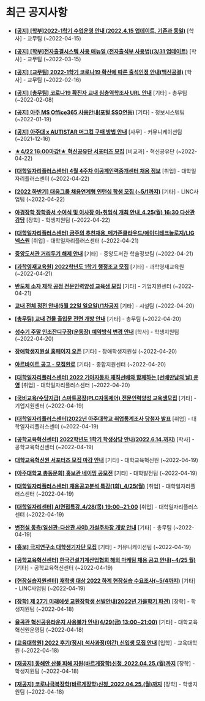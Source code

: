 # 최근 공지사항

* **[[공지] [학부]2022-1학기 수업운영 안내 (2022.4.15 업데이트, 기존과 동일)](http://ajou.ac.kr/kr/ajou/notice.do?mode=view&amp;articleNo=196532&amp;article.offset=0&amp;articleLimit=30)**
 [학사] - 교무팀 (~2022-04-15)

* **[[공지] [학부]전자출결시스템 사용 매뉴얼 (전자출석부 사용법)(3/31 업데이트)](http://ajou.ac.kr/kr/ajou/notice.do?mode=view&amp;articleNo=192571&amp;article.offset=0&amp;articleLimit=30)**
 [학사] - 교무팀 (~2022-03-15)

* **[[공지] [교무팀] 2022-1학기 코로나19 확산에 따른 출석인정 안내(백신공결)](http://ajou.ac.kr/kr/ajou/notice.do?mode=view&amp;articleNo=180913&amp;article.offset=0&amp;articleLimit=30)**
 [학사] - 교무팀 (~2022-02-16)

* **[[공지] [총무팀] 코로나19 확진자 교내 심층역학조사 URL 안내](http://ajou.ac.kr/kr/ajou/notice.do?mode=view&amp;articleNo=180493&amp;article.offset=0&amp;articleLimit=30)**
 [기타] - 총무팀 (~2022-02-08)

* **[[공지] 아주 MS Office365 사용안내(포털 SSO연동)](http://ajou.ac.kr/kr/ajou/notice.do?mode=view&amp;articleNo=179802&amp;article.offset=0&amp;articleLimit=30)**
 [기타] - 정보시스템팀 (~2022-01-19)

* **[[공지] 아주대 x AUTISTAR 머그컵 구매 방법 안내](http://ajou.ac.kr/kr/ajou/notice.do?mode=view&amp;articleNo=147976&amp;article.offset=0&amp;articleLimit=30)**
 [사무] - 커뮤니케이션팀 (~2021-12-16)

* **[★4/22 16:00마감!★ 혁신공유단 서포터즈 모집](http://ajou.ac.kr/kr/ajou/notice.do?mode=view&amp;articleNo=196822&amp;article.offset=0&amp;articleLimit=30)**
 [비교과] - 혁신공유단 (~2022-04-22)

* **[[대학일자리플러스센터] 4월 4주차 이공계인력중개센터 채용 정보](http://ajou.ac.kr/kr/ajou/notice.do?mode=view&amp;articleNo=196807&amp;article.offset=0&amp;articleLimit=30)**
 [취업] - 대학일자리플러스센터 (~2022-04-22)

* **[[2022 하반기] 대웅그룹 채용연계형 인턴십 학생 모집 (~5/1까지)](http://ajou.ac.kr/kr/ajou/notice.do?mode=view&amp;articleNo=196805&amp;article.offset=0&amp;articleLimit=30)**
 [기타] - LINC사업팀 (~2022-04-22)

* **[아경장학 장학증서 수여식 및 이사장 이•취임식 개최 안내_4.25(월) 16:30 다산관강당](http://ajou.ac.kr/kr/ajou/notice.do?mode=view&amp;articleNo=196804&amp;article.offset=0&amp;articleLimit=30)**
 [장학] - 학생지원팀 (~2022-04-22)

* **[[대학일자리플러스센터] 금주의 추천채용_메가존클라우드/에이디테크놀로지/LIG넥스원](http://ajou.ac.kr/kr/ajou/notice.do?mode=view&amp;articleNo=196792&amp;article.offset=0&amp;articleLimit=30)**
 [취업] - 대학일자리플러스센터 (~2022-04-21)

* **[중앙도서관 거리두기 해제 안내](http://ajou.ac.kr/kr/ajou/notice.do?mode=view&amp;articleNo=196787&amp;article.offset=0&amp;articleLimit=30)**
 [기타] - 중앙도서관 학술정보팀 (~2022-04-21)

* **[[과학영재교육원] 2022학년도 1학기 행정조교 모집](http://ajou.ac.kr/kr/ajou/notice.do?mode=view&amp;articleNo=196755&amp;article.offset=0&amp;articleLimit=30)**
 [기타] - 과학영재교육원 (~2022-04-21)

* **[반도체 소자 제작 공정 전문인력양성 교육생 모집](http://ajou.ac.kr/kr/ajou/notice.do?mode=view&amp;articleNo=196750&amp;article.offset=0&amp;articleLimit=30)**
 [기타] - 기업지원센터 (~2022-04-21)

* **[교내 전체 정전 안내(5월 22일 일요일)/1차공지](http://ajou.ac.kr/kr/ajou/notice.do?mode=view&amp;articleNo=196737&amp;article.offset=0&amp;articleLimit=30)**
 [기타] - 시설팀 (~2022-04-20)

* **[[총무팀] 교내 건물 출입문 전면 개방 안내](http://ajou.ac.kr/kr/ajou/notice.do?mode=view&amp;articleNo=196721&amp;article.offset=0&amp;articleLimit=30)**
 [기타] - 총무팀 (~2022-04-20)

* **[성수기 주말 인조잔디구장(운동장) 예약방식 변경 안내](http://ajou.ac.kr/kr/ajou/notice.do?mode=view&amp;articleNo=196718&amp;article.offset=0&amp;articleLimit=30)**
 [학사] - 학생지원팀 (~2022-04-20)

* **[장애학생지원실 홈페이지 오픈](http://ajou.ac.kr/kr/ajou/notice.do?mode=view&amp;articleNo=196713&amp;article.offset=0&amp;articleLimit=30)**
 [기타] - 장애학생지원실 (~2022-04-20)

* **[아르바이트 공고 - 모집완료](http://ajou.ac.kr/kr/ajou/notice.do?mode=view&amp;articleNo=196712&amp;article.offset=0&amp;articleLimit=30)**
 [기타] - 종합지원센터 (~2022-04-20)

* **[[대학일자리플러스센터] 2022 기아자동차 재직선배와 함께하는 [선배만남의 날] 운영](http://ajou.ac.kr/kr/ajou/notice.do?mode=view&amp;articleNo=196710&amp;article.offset=0&amp;articleLimit=30)**
 [취업] - 대학일자리플러스센터 (~2022-04-20)

* **[[국비교육/수당지급] 스마트공장(PLC자동제어) 전문인력양성 교육생모집](http://ajou.ac.kr/kr/ajou/notice.do?mode=view&amp;articleNo=196702&amp;article.offset=0&amp;articleLimit=30)**
 [기타] - 기업지원센터 (~2022-04-19)

* **[[대학일자리플러스센터]2022년 아주대학교 취업통계조사 당첨자 발표](http://ajou.ac.kr/kr/ajou/notice.do?mode=view&amp;articleNo=196682&amp;article.offset=0&amp;articleLimit=30)**
 [취업] - 대학일자리플러스센터 (~2022-04-19)

* **[[공학교육혁신센터] 2022학년도 1학기 학생상담 안내(2022.6.14.까지)](http://ajou.ac.kr/kr/ajou/notice.do?mode=view&amp;articleNo=196676&amp;article.offset=0&amp;articleLimit=30)**
 [학사] - 공학교육혁신센터 (~2022-04-19)

* **[대학교육혁신원 서포터즈 모집 마감 안내](http://ajou.ac.kr/kr/ajou/notice.do?mode=view&amp;articleNo=196675&amp;article.offset=0&amp;articleLimit=30)**
 [기타] - 대학교육혁신원 (~2022-04-19)

* **[[아주대학교 총동문회] 홍보관 네이밍 공모전](http://ajou.ac.kr/kr/ajou/notice.do?mode=view&amp;articleNo=196672&amp;article.offset=0&amp;articleLimit=30)**
 [기타] - 대학발전팀 (~2022-04-19)

* **[[대학일자리플러스센터] 채용공고분석 특강(1회)_4/25(월)](http://ajou.ac.kr/kr/ajou/notice.do?mode=view&amp;articleNo=196671&amp;article.offset=0&amp;articleLimit=30)**
 [취업] - 대학일자리플러스센터 (~2022-04-19)

* **[[대학일자리센터] AI면접특강_4/28(목) 19:00~21:00](http://ajou.ac.kr/kr/ajou/notice.do?mode=view&amp;articleNo=196666&amp;article.offset=0&amp;articleLimit=30)**
 [취업] - 대학일자리플러스센터 (~2022-04-19)

* **[변전실 동측(일신관-다산관 사이) 가설주차장 개방 안내](http://ajou.ac.kr/kr/ajou/notice.do?mode=view&amp;articleNo=196658&amp;article.offset=0&amp;articleLimit=30)**
 [기타] - 총무팀 (~2022-04-19)

* **[[홍보] 극지연구소 대학생기자단 모집](http://ajou.ac.kr/kr/ajou/notice.do?mode=view&amp;articleNo=196656&amp;article.offset=0&amp;articleLimit=30)**
 [기타] - 커뮤니케이션팀 (~2022-04-19)

* **[[공학교육혁신센터] 한국건설기계산업협회 해외 마케팅 채용 공고 안내(~4/25 월)](http://ajou.ac.kr/kr/ajou/notice.do?mode=view&amp;articleNo=196655&amp;article.offset=0&amp;articleLimit=30)**
 [기타] - 공학교육혁신센터 (~2022-04-19)

* **[[현장실습지원센터] 재학생 대상 2022 하계 현장실습 수요조사(~5/4까지)](http://ajou.ac.kr/kr/ajou/notice.do?mode=view&amp;articleNo=196653&amp;article.offset=0&amp;articleLimit=30)**
 [기타] - LINC사업팀 (~2022-04-19)

* **[[장학] 제 27기 미래에셋 교환장학생 선발안내(2022년 가을학기 파견)](http://ajou.ac.kr/kr/ajou/notice.do?mode=view&amp;articleNo=196646&amp;article.offset=0&amp;articleLimit=30)**
 [장학] - 학생지원팀 (~2022-04-18)

* **[율곡관 혁신공유라운지 사용불가 안내(4/29(금) 13:00~21:00)](http://ajou.ac.kr/kr/ajou/notice.do?mode=view&amp;articleNo=196645&amp;article.offset=0&amp;articleLimit=30)**
 [기타] - 대학교육혁신원운영팀 (~2022-04-18)

* **[[교육대학원] 2022 후기(정시) 석사과정(야간) 신입생 모집 안내](http://ajou.ac.kr/kr/ajou/notice.do?mode=view&amp;articleNo=196642&amp;article.offset=0&amp;articleLimit=30)**
 [입학] - 교육대학원 (~2022-04-18)

* **[[재공지] 동해안 산불 피해 지원(바르게장학)신청_2022.04.25.(월)까지](http://ajou.ac.kr/kr/ajou/notice.do?mode=view&amp;articleNo=196640&amp;article.offset=0&amp;articleLimit=30)**
 [장학] - 학생지원팀 (~2022-04-18)

* **[[재공지] 코로나극복장학(바르게장학)신청_2022.04.25.(월)까지](http://ajou.ac.kr/kr/ajou/notice.do?mode=view&amp;articleNo=196639&amp;article.offset=0&amp;articleLimit=30)**
 [장학] - 학생지원팀 (~2022-04-18)
